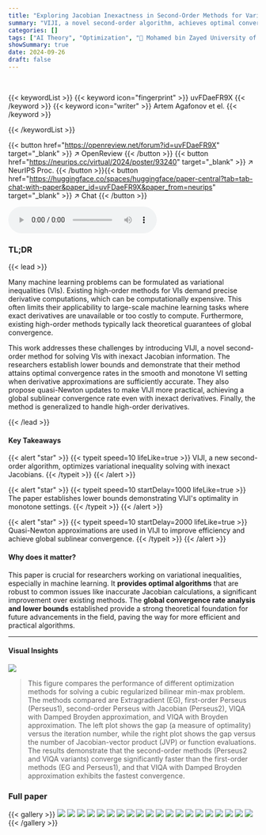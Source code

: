 ```yaml
---
title: "Exploring Jacobian Inexactness in Second-Order Methods for Variational Inequalities: Lower Bounds, Optimal Algorithms and Quasi-Newton Approximations"
summary: "VIJI, a novel second-order algorithm, achieves optimal convergence rates for variational inequalities even with inexact Jacobian information, bridging the gap between theory and practice in machine le..."
categories: []
tags: ["AI Theory", "Optimization", "🏢 Mohamed bin Zayed University of Artificial Intelligence",]
showSummary: true
date: 2024-09-26
draft: false
---
```


<br>

{{< keywordList >}}
{{< keyword icon="fingerprint" >}} uvFDaeFR9X {{< /keyword >}}
{{< keyword icon="writer" >}} Artem Agafonov et el. {{< /keyword >}}
 
{{< /keywordList >}}

{{< button href="https://openreview.net/forum?id=uvFDaeFR9X" target="_blank" >}}
↗ OpenReview
{{< /button >}}
{{< button href="https://neurips.cc/virtual/2024/poster/93240" target="_blank" >}}
↗ NeurIPS Proc.
{{< /button >}}{{< button href="https://huggingface.co/spaces/huggingface/paper-central?tab=tab-chat-with-paper&paper_id=uvFDaeFR9X&paper_from=neurips" target="_blank" >}}
↗ Chat
{{< /button >}}



<audio controls>
    <source src="https://ai-paper-reviewer.com/uvFDaeFR9X/podcast.wav" type="audio/wav">
    Your browser does not support the audio element.
</audio>


### TL;DR


{{< lead >}}

Many machine learning problems can be formulated as variational inequalities (VIs).  Existing high-order methods for VIs demand precise derivative computations, which can be computationally expensive.  This often limits their applicability to large-scale machine learning tasks where exact derivatives are unavailable or too costly to compute.  Furthermore, existing high-order methods typically lack theoretical guarantees of global convergence.

This work addresses these challenges by introducing VIJI, a novel second-order method for solving VIs with inexact Jacobian information.  The researchers establish lower bounds and demonstrate that their method attains optimal convergence rates in the smooth and monotone VI setting when derivative approximations are sufficiently accurate.  They also propose quasi-Newton updates to make VIJI more practical, achieving a global sublinear convergence rate even with inexact derivatives.  Finally, the method is generalized to handle high-order derivatives.

{{< /lead >}}


#### Key Takeaways

{{< alert "star" >}}
{{< typeit speed=10 lifeLike=true >}} VIJI, a new second-order algorithm, optimizes variational inequality solving with inexact Jacobians. {{< /typeit >}}
{{< /alert >}}

{{< alert "star" >}}
{{< typeit speed=10 startDelay=1000 lifeLike=true >}} The paper establishes lower bounds demonstrating VIJI's optimality in monotone settings. {{< /typeit >}}
{{< /alert >}}

{{< alert "star" >}}
{{< typeit speed=10 startDelay=2000 lifeLike=true >}} Quasi-Newton approximations are used in VIJI to improve efficiency and achieve global sublinear convergence. {{< /typeit >}}
{{< /alert >}}

#### Why does it matter?
This paper is crucial for researchers working on variational inequalities, especially in machine learning.  It **provides optimal algorithms** that are robust to common issues like inaccurate Jacobian calculations, a significant improvement over existing methods. The **global convergence rate analysis and lower bounds** established provide a strong theoretical foundation for future advancements in the field, paving the way for more efficient and practical algorithms.

------
#### Visual Insights



![](https://ai-paper-reviewer.com/uvFDaeFR9X/figures_9_1.jpg)

> This figure compares the performance of different optimization methods for solving a cubic regularized bilinear min-max problem. The methods compared are Extragradient (EG), first-order Perseus (Perseus1), second-order Perseus with Jacobian (Perseus2), VIQA with Damped Broyden approximation, and VIQA with Broyden approximation.  The left plot shows the gap (a measure of optimality) versus the iteration number, while the right plot shows the gap versus the number of Jacobian-vector product (JVP) or function evaluations. The results demonstrate that the second-order methods (Perseus2 and VIQA variants) converge significantly faster than the first-order methods (EG and Perseus1), and that VIQA with Damped Broyden approximation exhibits the fastest convergence.







### Full paper

{{< gallery >}}
<img src="https://ai-paper-reviewer.com/uvFDaeFR9X/1.png" class="grid-w50 md:grid-w33 xl:grid-w25" />
<img src="https://ai-paper-reviewer.com/uvFDaeFR9X/2.png" class="grid-w50 md:grid-w33 xl:grid-w25" />
<img src="https://ai-paper-reviewer.com/uvFDaeFR9X/3.png" class="grid-w50 md:grid-w33 xl:grid-w25" />
<img src="https://ai-paper-reviewer.com/uvFDaeFR9X/4.png" class="grid-w50 md:grid-w33 xl:grid-w25" />
<img src="https://ai-paper-reviewer.com/uvFDaeFR9X/5.png" class="grid-w50 md:grid-w33 xl:grid-w25" />
<img src="https://ai-paper-reviewer.com/uvFDaeFR9X/6.png" class="grid-w50 md:grid-w33 xl:grid-w25" />
<img src="https://ai-paper-reviewer.com/uvFDaeFR9X/7.png" class="grid-w50 md:grid-w33 xl:grid-w25" />
<img src="https://ai-paper-reviewer.com/uvFDaeFR9X/8.png" class="grid-w50 md:grid-w33 xl:grid-w25" />
<img src="https://ai-paper-reviewer.com/uvFDaeFR9X/9.png" class="grid-w50 md:grid-w33 xl:grid-w25" />
<img src="https://ai-paper-reviewer.com/uvFDaeFR9X/10.png" class="grid-w50 md:grid-w33 xl:grid-w25" />
<img src="https://ai-paper-reviewer.com/uvFDaeFR9X/11.png" class="grid-w50 md:grid-w33 xl:grid-w25" />
<img src="https://ai-paper-reviewer.com/uvFDaeFR9X/12.png" class="grid-w50 md:grid-w33 xl:grid-w25" />
<img src="https://ai-paper-reviewer.com/uvFDaeFR9X/13.png" class="grid-w50 md:grid-w33 xl:grid-w25" />
<img src="https://ai-paper-reviewer.com/uvFDaeFR9X/14.png" class="grid-w50 md:grid-w33 xl:grid-w25" />
<img src="https://ai-paper-reviewer.com/uvFDaeFR9X/15.png" class="grid-w50 md:grid-w33 xl:grid-w25" />
<img src="https://ai-paper-reviewer.com/uvFDaeFR9X/16.png" class="grid-w50 md:grid-w33 xl:grid-w25" />
<img src="https://ai-paper-reviewer.com/uvFDaeFR9X/17.png" class="grid-w50 md:grid-w33 xl:grid-w25" />
<img src="https://ai-paper-reviewer.com/uvFDaeFR9X/18.png" class="grid-w50 md:grid-w33 xl:grid-w25" />
<img src="https://ai-paper-reviewer.com/uvFDaeFR9X/19.png" class="grid-w50 md:grid-w33 xl:grid-w25" />
<img src="https://ai-paper-reviewer.com/uvFDaeFR9X/20.png" class="grid-w50 md:grid-w33 xl:grid-w25" />
{{< /gallery >}}